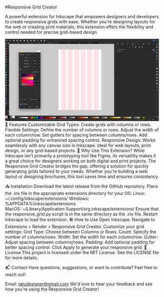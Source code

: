 #Responsive Grid Creator

A powerful extension for Inkscape that empowers designers and developers to create responsive grids with ease. Whether you're designing layouts for the web or creating print materials, this extension offers the flexibility and control needed for precise grid-based design.

<img src="./REFERENCES/image1.png" width="800" alt="Responsive Grid Creator Preview">
🌟 Features
Customizable Grid Types: Create grids with columns or rows.
Flexible Settings:
Define the number of columns or rows.
Adjust the width of each column/row.
Set gutters for spacing between columns/rows.
Add optional padding for enhanced spacing control.
Responsive Design: Works seamlessly with any canvas size in Inkscape.
Ideal for web layouts, print design, or any grid-based projects.
🚀 Why Use This Extension?
While Inkscape isn't primarily a prototyping tool like Figma, its versatility makes it a great choice for designers working on both digital and print projects. The Responsive Grid Creator bridges the gap, offering a solution for quickly generating grids tailored to your needs. Whether you're building a web layout or designing brochures, this tool saves time and ensures consistency.

📥 Installation
Download the latest release from the GitHub repository.
Place the .inx file in the appropriate extensions directory for your OS:
Linux: ~/.config/inkscape/extensions/
Windows: %APPDATA%\inkscape\extensions\
MacOS: ~/Library/Application Support/org.inkscape/extensions/
Ensure that the responsive_grid.py script is in the same directory as the .inx file.
Restart Inkscape to load the extension.
🛠️ How to Use
Open Inkscape.
Navigate to Extensions > Render > Responsive Grid Creator.
Customize your grid settings:
Grid Type: Choose between Columns or Rows.
Count: Specify the number of columns/rows.
Width: Set the width for each column/row.
Gutter: Adjust spacing between columns/rows.
Padding: Add optional padding for better spacing control.
Click Apply to generate your responsive grid.
📝 License
This project is licensed under the MIT License. See the LICENSE file for more details.

📬 Contact
Have questions, suggestions, or want to contribute? Feel free to reach out!

Email: tatudesigner@gmail.com
We'd love to hear your feedback and see how you're using the Responsive Grid Creator!
